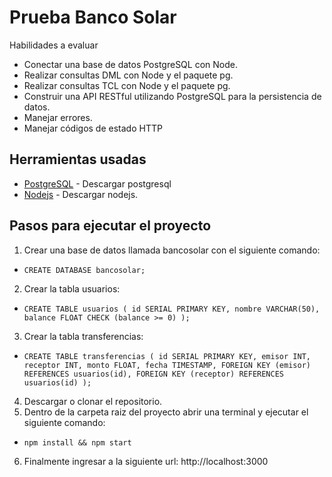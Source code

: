 # Prueba Banco Solar
Habilidades a evaluar
- Conectar una base de datos PostgreSQL con Node.
- Realizar consultas DML con Node y el paquete pg.
- Realizar consultas TCL con Node y el paquete pg.
- Construir una API RESTful utilizando PostgreSQL para la persistencia de datos.
- Manejar errores.
- Manejar códigos de estado HTTP

## Herramientas usadas

- [PostgreSQL](https://www.postgresql.org/download/) - Descargar postgresql 
- [Nodejs](https://nodejs.org/en/) - Descargar nodejs.

## Pasos para ejecutar el proyecto
1. Crear una base de datos llamada bancosolar con el siguiente comando: 
- `CREATE DATABASE bancosolar;`
2. Crear la tabla usuarios:
- `CREATE TABLE usuarios (
   id SERIAL PRIMARY KEY,
   nombre VARCHAR(50),
   balance FLOAT CHECK (balance >= 0)
);`
3. Crear la tabla transferencias:
- `CREATE TABLE transferencias (
   id SERIAL PRIMARY KEY,
   emisor INT,
   receptor INT,
   monto FLOAT,
   fecha TIMESTAMP,
   FOREIGN KEY (emisor) REFERENCES usuarios(id),
   FOREIGN KEY (receptor) REFERENCES usuarios(id)
);`
4. Descargar o clonar el repositorio.
5. Dentro de la carpeta raiz del proyecto abrir una terminal y ejecutar el siguiente comando:
- `npm install && npm start`
6. Finalmente ingresar a la siguiente url: http://localhost:3000
